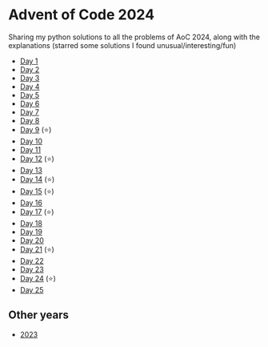 # Advent of Code 2024

Sharing my python solutions to all the problems of AoC 2024, along with the explanations (starred some solutions I found unusual/interesting/fun)

- [Day 1](1)
- [Day 2](2)
- [Day 3](3)
- [Day 4](4)
- [Day 5](5)
- [Day 6](6)
- [Day 7](7)
- [Day 8](8)
- [Day 9](9)  (⭐)
- [Day 10](10)
- [Day 11](11)
- [Day 12](12)  (⭐)
- [Day 13](13)
- [Day 14](14)  (⭐)
- [Day 15](15)  (⭐)
- [Day 16](16)
- [Day 17](17)  (⭐)
- [Day 18](18)
- [Day 19](19)
- [Day 20](20)
- [Day 21](21)  (⭐)
- [Day 22](22)
- [Day 23](23)
- [Day 24](24)  (⭐)
- [Day 25](25)

## Other years

- [2023](https://github.com/razimantv/AdventOfCode2023)
